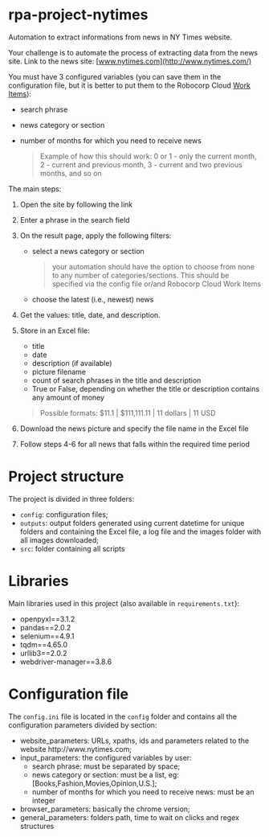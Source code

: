 # rpa-project-nytimes
Automation to extract informations from news in NY Times website.

Your challenge is to automate the process of extracting data from the news site. Link to the news site: [www.nytimes.com](http://www.nytimes.com/)

You must have 3 configured variables (you can save them in the configuration file, but it is better to put them to the Robocorp Cloud [Work Items](https://robocorp.com/docs/libraries/rpa-framework/rpa-robocorp-workitems/keywords#get-work-item-variable)):

- search phrase
- news category or section
- number of months for which you need to receive news
    
    > Example of how this should work: 0 or 1 - only the current month, 2 - current and previous month, 3 - current and two previous months, and so on
    > 

The main steps:

1. Open the site by following the link
2. Enter a phrase in the search field
3. On the result page, apply the following filters:
    - select a news category or section
        
        > your automation should have the option to choose from none to any number of categories/sections. This should be specified via the config file or/and Robocorp Cloud Work Items
        > 
    - choose the latest (i.e., newest) news
4. Get the values: title, date, and description.
5. Store in an Excel file:
    - title
    - date
    - description (if available)
    - picture filename
    - count of search phrases in the title and description
    - True or False, depending on whether the title or description contains any amount of money
    
    >    Possible formats: $11.1 | $111,111.11 | 11 dollars | 11 USD
    > 
6. Download the news picture and specify the file name in the Excel file
7. Follow steps 4-6 for all news that falls within the required time period

# Project structure
The project is divided in three folders:
<ul>
<li><code>config</code>: configuration files;</li>
<li><code>outputs</code>: output folders generated using current datetime for unique folders
and containing the Excel file, a log file and the images folder with all images
downloaded;</li>
<li><code>src</code>: folder containing all scripts</li>
</ul>

# Libraries
Main libraries used in this project (also available in <code>requirements.txt</code>):
- openpyxl==3.1.2
- pandas==2.0.2
- selenium==4.9.1
- tqdm==4.65.0
- urllib3==2.0.2
- webdriver-manager==3.8.6

# Configuration file
The <code>config.ini</code> file is located in the <code>config</code> folder
and contains all the configuration parameters divided by section:

<ul>
<li>website_parameters: URLs, xpaths, ids and parameters related to the 
website <url>http://www.nytimes.com</url>;</li>
<li>input_parameters: the configured variables by user:
    <ul>
        <li>search phrase: must be separated by space;</li>
        <li>news category or section: must be a list, eg: [Books,Fashion,Movies,Opinion,U.S.];</li>
        <li>number of months for which you need to receive news: must be an integer</li>
    </ul></li>
<li>browser_parameters: basically the chrome version;</li>
<li>general_parameters: folders path, time to wait on clicks and
regex structures</li>
</ul>

